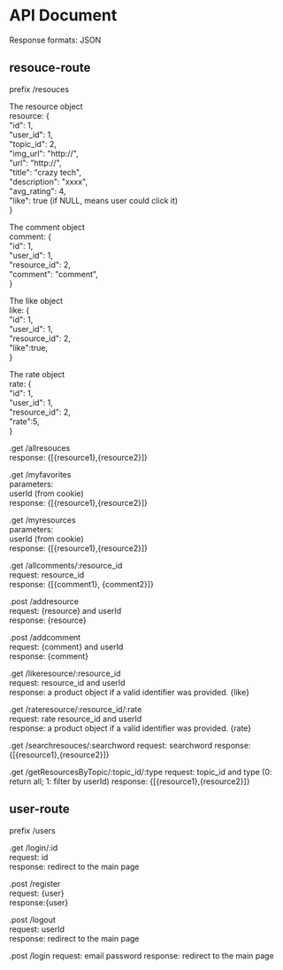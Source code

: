 # API Document  
  
Response formats: JSON  
  
## resouce-route  
prefix /resouces  
  
The resource object  
resource: {  
  "id": 1,  
  "user_id": 1,  
  "topic_id": 2,  
  "img_url": "http://",  
  "url": "http://",  
  "title": "crazy tech",  
  "description": "xxxx",  
  "avg_rating": 4,  
  "like": true (if NULL, means user could click it)  
}  
  
The comment object  
comment: {  
  "id": 1,  
  "user_id": 1,  
  "resource_id": 2,  
  "comment": "comment",  
}  
  
The like object  
like: {  
  "id": 1,  
  "user_id": 1,  
  "resource_id": 2,  
  "like":true,  
}  
  
The rate object  
rate: {  
  "id": 1,  
  "user_id": 1,  
  "resource_id": 2,  
  "rate":5,  
}  
  
.get /allresouces  
response: {[{resource1},{resource2}]}  
  
.get /myfavorites  
parameters:   
userId (from cookie)  
response: {[{resource1},{resource2}]}  
  
.get /myresources  
parameters:   
userId (from cookie)  
response: {[{resource1},{resource2}]}  
  
.get /allcomments/:resource_id  
request: resource_id  
response: {[{comment1}, {comment2}]}  
  
.post /addresource  
request: {resource} and userId  
response: {resource}  
  
.post /addcomment  
request: {comment} and userId  
response: {comment}  
  
.get /likeresource/:resource_id  
request: resource_id and userId  
response: a product object if a valid identifier was provided. {like}  
  
.get /rateresource/:resource_id/:rate  
request: rate resource_id and userId  
response: a product object if a valid identifier was provided. {rate}  

.get /searchresouces/:searchword
request: searchword
response: {[{resource1},{resource2}]} 

.get /getResourcesByTopic/:topic_id/:type
request: topic_id and type (0: return all; 1: filter by userId)
response: {[{resource1},{resource2}]}
  
## user-route  
prefix /users  
  
.get /login/:id  
request: id  
response: redirect to the main page  
  
.post /register  
request: {user}  
response:{user}  
  
.post /logout  
request: userId  
response: redirect to the main page

.post /login
request: email password
response: redirect to the main page 